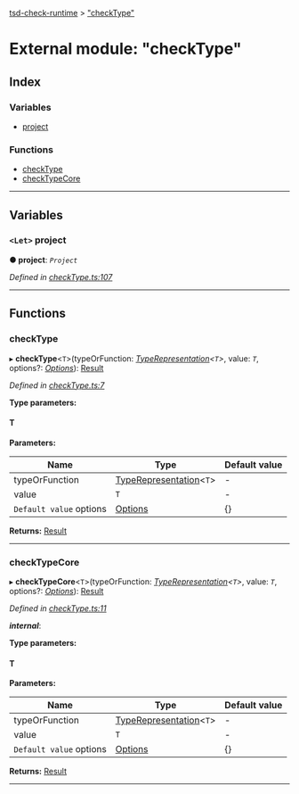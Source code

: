 [tsd-check-runtime](../README.md) > ["checkType"](../modules/_checktype_.md)

# External module: "checkType"

## Index

### Variables

* [project](_checktype_.md#project)

### Functions

* [checkType](_checktype_.md#checktype)
* [checkTypeCore](_checktype_.md#checktypecore)

---

## Variables

<a id="project"></a>

### `<Let>` project

**● project**: *`Project`*

*Defined in [checkType.ts:107](https://github.com/cancerberoSgx/tsd-check-runtime/blob/463b5ee/src/checkType.ts#L107)*

___

## Functions

<a id="checktype"></a>

###  checkType

▸ **checkType**<`T`>(typeOrFunction: *[TypeRepresentation](_types_.md#typerepresentation)<`T`>*, value: *`T`*, options?: *[Options](../interfaces/_types_.options.md)*): [Result](../interfaces/_types_.result.md)

*Defined in [checkType.ts:7](https://github.com/cancerberoSgx/tsd-check-runtime/blob/463b5ee/src/checkType.ts#L7)*

**Type parameters:**

#### T 
**Parameters:**

| Name | Type | Default value |
| ------ | ------ | ------ |
| typeOrFunction | [TypeRepresentation](_types_.md#typerepresentation)<`T`> | - |
| value | `T` | - |
| `Default value` options | [Options](../interfaces/_types_.options.md) |  {} |

**Returns:** [Result](../interfaces/_types_.result.md)

___
<a id="checktypecore"></a>

###  checkTypeCore

▸ **checkTypeCore**<`T`>(typeOrFunction: *[TypeRepresentation](_types_.md#typerepresentation)<`T`>*, value: *`T`*, options?: *[Options](../interfaces/_types_.options.md)*): [Result](../interfaces/_types_.result.md)

*Defined in [checkType.ts:11](https://github.com/cancerberoSgx/tsd-check-runtime/blob/463b5ee/src/checkType.ts#L11)*

*__internal__*: 

**Type parameters:**

#### T 
**Parameters:**

| Name | Type | Default value |
| ------ | ------ | ------ |
| typeOrFunction | [TypeRepresentation](_types_.md#typerepresentation)<`T`> | - |
| value | `T` | - |
| `Default value` options | [Options](../interfaces/_types_.options.md) |  {} |

**Returns:** [Result](../interfaces/_types_.result.md)

___

